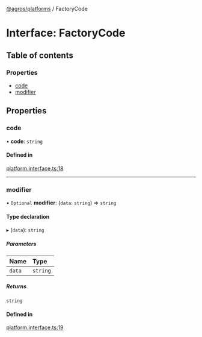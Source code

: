 [@agros/platforms](../index.md) / FactoryCode

# Interface: FactoryCode

## Table of contents

### Properties

- [code](FactoryCode.md#code)
- [modifier](FactoryCode.md#modifier)

## Properties

### <a id="code" name="code"></a> code

• **code**: `string`

#### Defined in

[platform.interface.ts:18](https://github.com/agrosjs/agros/blob/1cfd777/packages/agros-platforms/src/platform.interface.ts#L18)

___

### <a id="modifier" name="modifier"></a> modifier

• `Optional` **modifier**: (`data`: `string`) => `string`

#### Type declaration

▸ (`data`): `string`

##### Parameters

| Name | Type |
| :------ | :------ |
| `data` | `string` |

##### Returns

`string`

#### Defined in

[platform.interface.ts:19](https://github.com/agrosjs/agros/blob/1cfd777/packages/agros-platforms/src/platform.interface.ts#L19)
